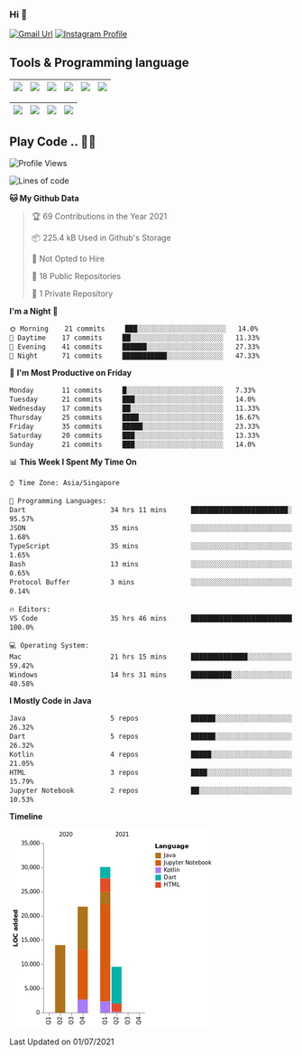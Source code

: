 ### Hi 👋
[![Gmail Url](https://img.shields.io/twitter/url?label=Goggxi@gmail.com&logo=gmail&style=social&url=http%3A%2F%2Fmailto%3Acontact.Goggxi@gmail.com)](mailto:Goggxi@gmail.com) [![Instagram Profile](https://img.shields.io/twitter/url?label=moh_rifkan&logo=instagram&style=social&url=https://www.instagram.com/moh_rifkan/)](https://www.instagram.com/moh_rifkan/)

## Tools & Programming language
| [<img src="https://miro.medium.com/max/2800/1*UpiyYV4onPs4emx-whdVHA.png" width="50">]() | [<img src="https://cdn.svgporn.com/logos/flutter.svg" width="50">]() | [<img src="https://cdn.svgporn.com/logos/jupyter.svg" width="50">]() | [<img src="https://cdn.svgporn.com/logos/mysql.svg" width="50">]() | <img src="https://cdn.svgporn.com/logos/postgresql.svg" width="50"/> | <img src="https://cdn.svgporn.com/logos/firebase.svg" width="50"/>
|-----|----|----|----|----|----|

|[<img src="https://cdn.svgporn.com/logos/kotlin.svg" width="50">]() | [<img src="https://cdn.svgporn.com/logos/java.svg" width="50">]() | [<img src="https://cdn.svgporn.com/logos/dart.svg" width="50">]() | [<img src="https://cdn.svgporn.com/logos/python.svg" width="50">]() |
|---|---|---|---|


## Play Code .. 💬🚀

<!--START_SECTION:waka-->
![Profile Views](http://img.shields.io/badge/Profile%20Views-1-blue)

![Lines of code](https://img.shields.io/badge/From%20Hello%20World%20I%27ve%20Written-75331%20lines%20of%20code-blue)

**🐱 My Github Data** 

> 🏆 69 Contributions in the Year 2021
 > 
> 📦 225.4 kB Used in Github's Storage 
 > 
> 🚫 Not Opted to Hire
 > 
> 📜 18 Public Repositories 
 > 
> 🔑 1 Private Repository 
 > 
**I'm a Night 🦉** 

```text
🌞 Morning    21 commits     ███░░░░░░░░░░░░░░░░░░░░░░   14.0% 
🌆 Daytime    17 commits     ██░░░░░░░░░░░░░░░░░░░░░░░   11.33% 
🌃 Evening    41 commits     ██████░░░░░░░░░░░░░░░░░░░   27.33% 
🌙 Night      71 commits     ███████████░░░░░░░░░░░░░░   47.33%

```
📅 **I'm Most Productive on Friday** 

```text
Monday       11 commits     █░░░░░░░░░░░░░░░░░░░░░░░░   7.33% 
Tuesday      21 commits     ███░░░░░░░░░░░░░░░░░░░░░░   14.0% 
Wednesday    17 commits     ██░░░░░░░░░░░░░░░░░░░░░░░   11.33% 
Thursday     25 commits     ████░░░░░░░░░░░░░░░░░░░░░   16.67% 
Friday       35 commits     █████░░░░░░░░░░░░░░░░░░░░   23.33% 
Saturday     20 commits     ███░░░░░░░░░░░░░░░░░░░░░░   13.33% 
Sunday       21 commits     ███░░░░░░░░░░░░░░░░░░░░░░   14.0%

```


📊 **This Week I Spent My Time On** 

```text
⌚︎ Time Zone: Asia/Singapore

💬 Programming Languages: 
Dart                     34 hrs 11 mins      ████████████████████████░   95.57% 
JSON                     35 mins             ░░░░░░░░░░░░░░░░░░░░░░░░░   1.68% 
TypeScript               35 mins             ░░░░░░░░░░░░░░░░░░░░░░░░░   1.65% 
Bash                     13 mins             ░░░░░░░░░░░░░░░░░░░░░░░░░   0.65% 
Protocol Buffer          3 mins              ░░░░░░░░░░░░░░░░░░░░░░░░░   0.14%

🔥 Editors: 
VS Code                  35 hrs 46 mins      █████████████████████████   100.0%

💻 Operating System: 
Mac                      21 hrs 15 mins      ██████████████░░░░░░░░░░░   59.42% 
Windows                  14 hrs 31 mins      ██████████░░░░░░░░░░░░░░░   40.58%

```

**I Mostly Code in Java** 

```text
Java                     5 repos             ██████░░░░░░░░░░░░░░░░░░░   26.32% 
Dart                     5 repos             ██████░░░░░░░░░░░░░░░░░░░   26.32% 
Kotlin                   4 repos             █████░░░░░░░░░░░░░░░░░░░░   21.05% 
HTML                     3 repos             ████░░░░░░░░░░░░░░░░░░░░░   15.79% 
Jupyter Notebook         2 repos             ██░░░░░░░░░░░░░░░░░░░░░░░   10.53%

```


**Timeline**

![Chart not found](https://raw.githubusercontent.com/Goggxi/Goggxi/main/charts/bar_graph.png) 


 Last Updated on 01/07/2021
<!--END_SECTION:waka-->
